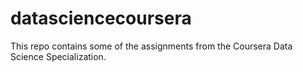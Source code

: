# datasciencecoursera

This repo contains some of the assignments from the Coursera Data Science Specialization.